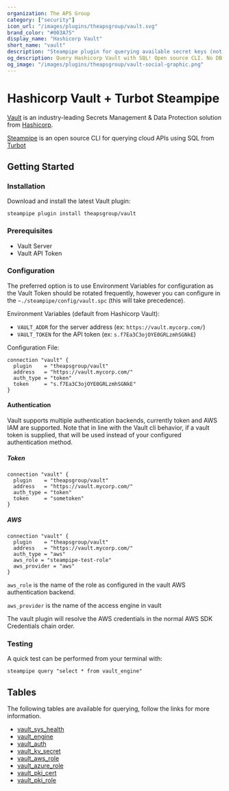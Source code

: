 ```yaml
---
organization: The APS Group
category: ["security"]
icon_url: "/images/plugins/theapsgroup/vault.svg"
brand_color: "#003A75"
display_name: "Hashicorp Vault"
short_name: "vault"
description: "Steampipe plugin for querying available secret keys (not values), etc from Hashicorp Vault."
og_description: Query Hashicorp Vault with SQL! Open source CLI. No DB required.
og_image: "/images/plugins/theapsgroup/vault-social-graphic.png"
---
```


# Hashicorp Vault + Turbot Steampipe

[Vault](https://www.vaultproject.io/) is an industry-leading Secrets Management & Data Protection solution from [Hashicorp](https://www.hashicorp.com/).

[Steampipe](https://steampipe.io/) is an open source CLI for querying cloud APIs using SQL from [Turbot](https://turbot.com/)

## Getting Started

### Installation

Download and install the latest Vault plugin:

```shell
steampipe plugin install theapsgroup/vault
```

### Prerequisites

- Vault Server
- Vault API Token

### Configuration

The preferred option is to use Environment Variables for configuration as the Vault Token should be rotated frequently, however you can configure in the `~./steampipe/config/vault.spc` (this will take precedence).

Environment Variables (default from Hashicorp Vault):

- `VAULT_ADDR` for the server address (ex: `https://vault.mycorp.com/`)
- `VAULT_TOKEN` for the API token (ex: `s.f7Ea3C3ojOYE0GRLzmhSGNkE`)

Configuration File:

```hcl
connection "vault" {
  plugin    = "theapsgroup/vault"
  address   = "https://vault.mycorp.com/"
  auth_type = "token"
  token     = "s.f7Ea3C3ojOYE0GRLzmhSGNkE"
}
```
#### Authentication

Vault supports multiple authentication backends, currently token and AWS IAM are supported.
Note that in line with the Vault cli behavior, if a vault token is supplied, that will be used instead of your configured authentication method.

##### Token

```
connection "vault" {
  plugin    = "theapsgroup/vault"
  address   = "https://vault.mycorp.com/"
  auth_type = "token"
  token     = "sometoken"
}
```

##### AWS

```
connection "vault" {
  plugin    = "theapsgroup/vault"
  address   = "https://vault.mycorp.com/"
  auth_type = "aws"
  aws_role = "steampipe-test-role"
  aws_provider = "aws"
}
```

`aws_role` is the name of the role as configured in the vault AWS authentication backend.

`aws_provider` is the name of the access engine in vault

The vault plugin will resolve the AWS credentials in the normal AWS SDK Credentials chain order.

### Testing

A quick test can be performed from your terminal with:

```shell
steampipe query "select * from vault_engine"
```

## Tables

The following tables are available for querying, follow the links for more information.

- [vault_sys_health](https://github.com/theapsgroup/steampipe-plugin-vault/blob/main/docs/tables/vault_sys_health.md)
- [vault_engine](https://github.com/theapsgroup/steampipe-plugin-vault/blob/main/docs/tables/vault_engine.md)
- [vault_auth](https://github.com/theapsgroup/steampipe-plugin-vault/blob/main/docs/tables/vault_auth.md)
- [vault_kv_secret](https://github.com/theapsgroup/steampipe-plugin-vault/blob/main/docs/tables/vault_kv_secret.md)
- [vault_aws_role](https://github.com/theapsgroup/steampipe-plugin-vault/blob/main/docs/tables/vault_aws_role.md)
- [vault_azure_role](https://github.com/theapsgroup/steampipe-plugin-vault/blob/main/docs/tables/vault_azure_role.md)
- [vault_pki_cert](https://github.com/theapsgroup/steampipe-plugin-vault/blob/main/docs/tables/vault_pki_cert.md)
- [vault_pki_role](https://github.com/theapsgroup/steampipe-plugin-vault/blob/main/docs/tables/vault_pki_role.md)
